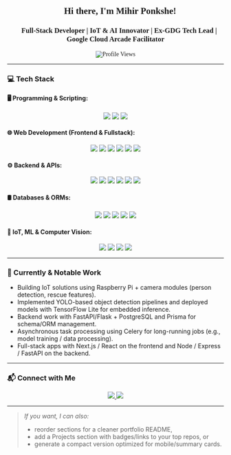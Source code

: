 <div align="center" style="font-family: 'Times New Roman', Times, serif;">

## 👋 Hi there, I'm Mihir Ponkshe!  
### 🚀 Full-Stack Developer | IoT & AI Innovator | Ex-GDG Tech Lead | Google Cloud Arcade Facilitator  

![Profile Views](https://komarev.com/ghpvc/?username=MihirPonkshe&label=Profile%20Views&color=0e75b6&style=flat)  
</div>

---

### 💻 Tech Stack

#### 🖥️ **Programming & Scripting:**
<p align="center">
<img src="https://img.shields.io/badge/C++-00599C?style=for-the-badge&logo=c%2B%2B&logoColor=white" />
<img src="https://img.shields.io/badge/Python-3776AB?style=for-the-badge&logo=python&logoColor=white" />
<img src="https://img.shields.io/badge/Java-007396?style=for-the-badge&logo=java&logoColor=white" />
</p>

#### 🌐 **Web Development (Frontend & Fullstack):**
<p align="center">
<img src="https://img.shields.io/badge/HTML5-E34F26?style=for-the-badge&logo=html5&logoColor=white" />
<img src="https://img.shields.io/badge/CSS3-1572B6?style=for-the-badge&logo=css3&logoColor=white" />
<img src="https://img.shields.io/badge/Bootstrap-563D7C?style=for-the-badge&logo=bootstrap&logoColor=white" />
<img src="https://img.shields.io/badge/React-20232A?style=for-the-badge&logo=react&logoColor=61DAFB" />
<img src="https://img.shields.io/badge/Next.js-000000?style=for-the-badge&logo=next.js&logoColor=white" />
<img src="https://img.shields.io/badge/Angular-DD0031?style=for-the-badge&logo=angular&logoColor=white" />
</p>

#### ⚙️ **Backend & APIs:**
<p align="center">
<img src="https://img.shields.io/badge/Node.js-43853D?style=for-the-badge&logo=node.js&logoColor=white" />
<img src="https://img.shields.io/badge/Express.js-000000?style=for-the-badge&logo=express&logoColor=white" />
<img src="https://img.shields.io/badge/FastAPI-005571?style=for-the-badge&logo=fastapi&logoColor=white" />
<img src="https://img.shields.io/badge/Flask-000000?style=for-the-badge&logo=flask&logoColor=white" />
<img src="https://img.shields.io/badge/REST_API-4A154B?style=for-the-badge&logo=none&logoColor=white" />
<img src="https://img.shields.io/badge/Celery-34495E?style=for-the-badge&logo=celery&logoColor=white" />
</p>

#### 🛢️ **Databases & ORMs:**
<p align="center">
<img src="https://img.shields.io/badge/MySQL-4479A1?style=for-the-badge&logo=mysql&logoColor=white" />
<img src="https://img.shields.io/badge/MongoDB-47A248?style=for-the-badge&logo=mongodb&logoColor=white" />
<img src="https://img.shields.io/badge/PostgreSQL-336791?style=for-the-badge&logo=postgresql&logoColor=white" />
<img src="https://img.shields.io/badge/Prisma-2D3748?style=for-the-badge&logo=prisma&logoColor=white" />
<img src="https://img.shields.io/badge/Firebase-FFCA28?style=for-the-badge&logo=firebase&logoColor=white" />
</p>

#### 🤖 **IoT, ML & Computer Vision:**
<p align="center">
<img src="https://img.shields.io/badge/Raspberry%20Pi-C51A4A?style=for-the-badge&logo=raspberry-pi&logoColor=white" />
<img src="https://img.shields.io/badge/TensorFlow_Lite-FF6F00?style=for-the-badge&logo=tensorflow&logoColor=white" />
<img src="https://img.shields.io/badge/YOLO-000000?style=for-the-badge&logo=none&logoColor=white" />
<img src="https://img.shields.io/badge/Google_Cloud-4285F4?style=for-the-badge&logo=google-cloud&logoColor=white" />
</p>

---

### 🔭 Currently & Notable Work
- Building IoT solutions using Raspberry Pi + camera modules (person detection, rescue features).  
- Implemented YOLO-based object detection pipelines and deployed models with TensorFlow Lite for embedded inference.  
- Backend work with FastAPI/Flask + PostgreSQL and Prisma for schema/ORM management.  
- Asynchronous task processing using Celery for long-running jobs (e.g., model training / data processing).  
- Full-stack apps with Next.js / React on the frontend and Node / Express / FastAPI on the backend.

---

### 📬 Connect with Me
<div align="center">
<a href="https://www.linkedin.com/in/mihir-ponkshe-8b7664257">
<img src="https://img.shields.io/badge/LinkedIn-0A66C2?style=for-the-badge&logo=linkedin&logoColor=white" />
</a>
<a href="https://github.com/MihirPonkshe">
<img src="https://img.shields.io/badge/GitHub-181717?style=for-the-badge&logo=github&logoColor=white" />
</a>
</div>

---

> _If you want, I can also:_
> - reorder sections for a cleaner portfolio README,  
> - add a Projects section with badges/links to your top repos, or  
> - generate a compact version optimized for mobile/summary cards.
